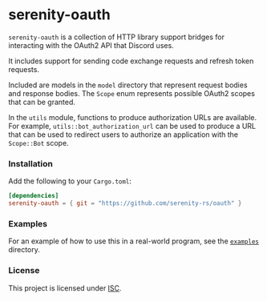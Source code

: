 # serenity-oauth

`serenity-oauth` is a collection of HTTP library support bridges for
interacting with the OAuth2 API that Discord uses.

It includes support for sending code exchange requests and refresh token
requests.

Included are models in the `model` directory that represent request bodies
and response bodies. The `Scope` enum represents possible OAuth2 scopes
that can be granted.

In the `utils` module, functions to produce authorization URLs are
available. For example, `utils::bot_authorization_url` can be used to
produce a URL that can be used to redirect users to authorize an application
with the `Scope::Bot` scope.

### Installation

Add the following to your `Cargo.toml`:

```toml
[dependencies]
serenity-oauth = { git = "https://github.com/serenity-rs/oauth" }
```

### Examples

For an example of how to use this in a real-world program, see the [`examples`]
directory.

### License

This project is licensed under [ISC][license].

[license]: https://github.com/serenity-rs/oauth/blob/master/LICENSE.md
[`examples`]: https://github.com/serenity-rs/oauth/tree/master/examples
